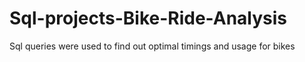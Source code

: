 # Sql-projects-Bike-Ride-Analysis
Sql queries were used to find out optimal timings and usage for bikes 
